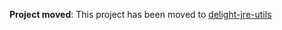 **Project moved**: This project has been moved to [delight-jre-utils](https://github.com/javadelight/delight-jre-utils)
